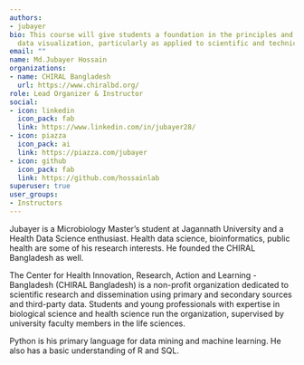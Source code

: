 ```yaml
---
authors:
- jubayer
bio: This course will give students a foundation in the principles and practice of
  data visualization, particularly as applied to scientific and technical data.
email: ""
name: Md.Jubayer Hossain
organizations:
- name: CHIRAL Bangladesh
  url: https://www.chiralbd.org/
role: Lead Organizer & Instructor
social:
- icon: linkedin
  icon_pack: fab
  link: https://www.linkedin.com/in/jubayer28/
- icon: piazza
  icon_pack: ai
  link: https://piazza.com/jubayer
- icon: github
  icon_pack: fab
  link: https://github.com/hossainlab
superuser: true
user_groups:
- Instructors
---
```

Jubayer is a Microbiology Master’s student at Jagannath University and a Health Data Science enthusiast. Health data science, bioinformatics, public health are some of his research interests. He founded the CHIRAL Bangladesh as well.

The Center for Health Innovation, Research, Action and Learning - Bangladesh (CHIRAL Bangladesh) is a non-profit organization dedicated to scientific research and dissemination using primary and secondary sources and third-party data. Students and young professionals with expertise in biological science and health science run the organization, supervised by university faculty members in the life sciences.

Python is his primary language for data mining and machine learning. He also has a basic understanding of R and SQL.
